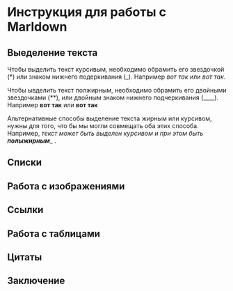 # Инструкция для работы с Marldown

## Выеделение текста
Чтобы выделить текст курсивым, необходимо обрамить его звездочкой (*) или знаком нижнего подеркивания (_).
Например *вот так* или _вот так_.

Чтобы ывделить текст полжирным, необходимо обрамить его двойными звездочками (**), или двойным знаком нижнего подчеркивания (____).
Например **вот так** или __вот так__

Альтернативные способы выделение текста жирным или курсивом, нужны для того, что бы мы могли совмещать оба этих способа. Например, _текст может быть выделен курсивом и при этом быть **полыжирным**__ .
## Списки

## Работа с изображениями

## Ссылки

## Работа с таблицами

## Цитаты

## Заключение